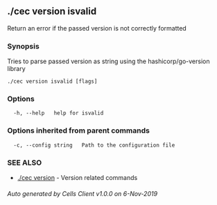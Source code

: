 ## ./cec version isvalid

Return an error if the passed version is not correctly formatted

### Synopsis

Tries to parse passed version as string using the hashicorp/go-version library

```
./cec version isvalid [flags]
```

### Options

```
  -h, --help   help for isvalid
```

### Options inherited from parent commands

```
  -c, --config string   Path to the configuration file
```

### SEE ALSO

* [./cec version](./cec-version)	 - Version related commands

###### Auto generated by Cells Client v1.0.0 on 6-Nov-2019
